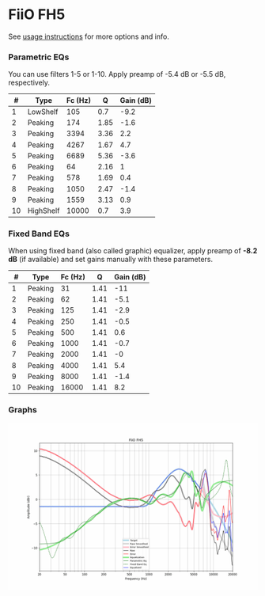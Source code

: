 # FiiO FH5
See [usage instructions](https://github.com/jaakkopasanen/AutoEq#usage) for more options and info.

### Parametric EQs
You can use filters 1-5 or 1-10. Apply preamp of -5.4 dB or -5.5 dB, respectively.

|   # | Type      |   Fc (Hz) |    Q |   Gain (dB) |
|-----|-----------|-----------|------|-------------|
|   1 | LowShelf  |       105 | 0.7  |        -9.2 |
|   2 | Peaking   |       174 | 1.85 |        -1.6 |
|   3 | Peaking   |      3394 | 3.36 |         2.2 |
|   4 | Peaking   |      4267 | 1.67 |         4.7 |
|   5 | Peaking   |      6689 | 5.36 |        -3.6 |
|   6 | Peaking   |        64 | 2.16 |         1   |
|   7 | Peaking   |       578 | 1.69 |         0.4 |
|   8 | Peaking   |      1050 | 2.47 |        -1.4 |
|   9 | Peaking   |      1559 | 3.13 |         0.9 |
|  10 | HighShelf |     10000 | 0.7  |         3.9 |

### Fixed Band EQs
When using fixed band (also called graphic) equalizer, apply preamp of **-8.2 dB** (if available) and set gains manually with these parameters.

|   # | Type    |   Fc (Hz) |    Q |   Gain (dB) |
|-----|---------|-----------|------|-------------|
|   1 | Peaking |        31 | 1.41 |       -11   |
|   2 | Peaking |        62 | 1.41 |        -5.1 |
|   3 | Peaking |       125 | 1.41 |        -2.9 |
|   4 | Peaking |       250 | 1.41 |        -0.5 |
|   5 | Peaking |       500 | 1.41 |         0.6 |
|   6 | Peaking |      1000 | 1.41 |        -0.7 |
|   7 | Peaking |      2000 | 1.41 |        -0   |
|   8 | Peaking |      4000 | 1.41 |         5.4 |
|   9 | Peaking |      8000 | 1.41 |        -1.4 |
|  10 | Peaking |     16000 | 1.41 |         8.2 |

### Graphs
![](./FiiO%20FH5.png)
